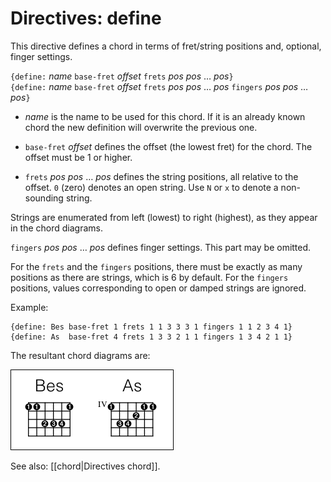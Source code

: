 # Directives: define

This directive defines a chord in terms of fret/string positions and, optional, finger settings.

`{define:` _name_ `base-fret` _offset_ `frets` _pos_ _pos_ … _pos_`}`  
`{define:` _name_ `base-fret` _offset_ `frets` _pos_ _pos_ … _pos_ `fingers` _pos_ _pos_ … _pos_`}`

* _name_ is the name to be used for this chord. If it is an already known chord the new definition will overwrite the previous one.

* `base-fret` _offset_ defines the offset (the lowest fret) for the chord. The offset must be 1 or higher.

* `frets` _pos_ _pos_ … _pos_ defines the string positions, all relative to the offset. `0` (zero) denotes an open string. Use `N` or `x` to denote a non-sounding string.

Strings are enumerated from left (lowest) to right (highest), as they appear in the chord diagrams.

`fingers` _pos_ _pos_ … _pos_ defines finger settings. This part may be omitted.

For the `frets` and the `fingers` positions, there must be exactly as many positions as there are strings, which is 6 by default. For the `fingers` positions, values corresponding to open or damped strings are ignored.

Example:

    {define: Bes base-fret 1 frets 1 1 3 3 3 1 fingers 1 1 2 3 4 1}
    {define: As  base-fret 4 frets 1 3 3 2 1 1 fingers 1 3 4 2 1 1}

The resultant chord diagrams are:

![](images/ex_define.png)

See also: [[chord|Directives chord]].
